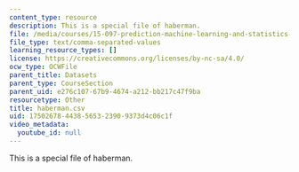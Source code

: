 ```yaml
---
content_type: resource
description: This is a special file of haberman.
file: /media/courses/15-097-prediction-machine-learning-and-statistics-spring-2012/175026784438565323909373d4c06c1f_haberman.csv
file_type: text/comma-separated-values
learning_resource_types: []
license: https://creativecommons.org/licenses/by-nc-sa/4.0/
ocw_type: OCWFile
parent_title: Datasets
parent_type: CourseSection
parent_uid: e276c107-67b9-4674-a212-bb217c47f9ba
resourcetype: Other
title: haberman.csv
uid: 17502678-4438-5653-2390-9373d4c06c1f
video_metadata:
  youtube_id: null
---
```

This is a special file of haberman.